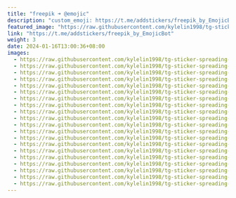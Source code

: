 ```yaml
---
title: "freepik ➜ @emojic"
description: "custom_emoji: https://t.me/addstickers/freepik_by_EmojicBot"
featured_image: "https://raw.githubusercontent.com/kylelin1998/tg-sticker-spreading-worldwide-images/main/img/1c4224b8-4bfe-4261-b419-748d0042cdfa.jpg"
link: "https://t.me/addstickers/freepik_by_EmojicBot"
weight: 3
date: 2024-01-16T13:00:36+08:00
images:
  - https://raw.githubusercontent.com/kylelin1998/tg-sticker-spreading-worldwide-images/main/img/1c4224b8-4bfe-4261-b419-748d0042cdfa.jpg
  - https://raw.githubusercontent.com/kylelin1998/tg-sticker-spreading-worldwide-images/main/img/a5f4e3db-f77f-417e-9289-a7604f376839.jpg
  - https://raw.githubusercontent.com/kylelin1998/tg-sticker-spreading-worldwide-images/main/img/0e49d38b-8d2c-4c99-9ffe-9e1c3d380baa.jpg
  - https://raw.githubusercontent.com/kylelin1998/tg-sticker-spreading-worldwide-images/main/img/e740049e-f982-410f-911e-e7a547e8171e.jpg
  - https://raw.githubusercontent.com/kylelin1998/tg-sticker-spreading-worldwide-images/main/img/c1f72c50-45da-40f5-841b-525efe234769.jpg
  - https://raw.githubusercontent.com/kylelin1998/tg-sticker-spreading-worldwide-images/main/img/27fc1b62-67b4-469f-b5b2-a2c54db2bce4.jpg
  - https://raw.githubusercontent.com/kylelin1998/tg-sticker-spreading-worldwide-images/main/img/1a613bb2-0e68-4956-b297-5ba697d54bd8.jpg
  - https://raw.githubusercontent.com/kylelin1998/tg-sticker-spreading-worldwide-images/main/img/7702adca-3914-4305-a564-9224b43e22f6.jpg
  - https://raw.githubusercontent.com/kylelin1998/tg-sticker-spreading-worldwide-images/main/img/bc3f12b2-15e2-4d9a-b7f6-9c838bdbff1f.jpg
  - https://raw.githubusercontent.com/kylelin1998/tg-sticker-spreading-worldwide-images/main/img/9abcc18b-7465-4443-86fb-be7559a8c079.jpg
  - https://raw.githubusercontent.com/kylelin1998/tg-sticker-spreading-worldwide-images/main/img/1e77674f-9598-42ad-b38f-24a7fdf99926.jpg
  - https://raw.githubusercontent.com/kylelin1998/tg-sticker-spreading-worldwide-images/main/img/c85ac8c0-b4d2-4cb4-8cca-bae3a19fc2ab.jpg
  - https://raw.githubusercontent.com/kylelin1998/tg-sticker-spreading-worldwide-images/main/img/5c7c5c9a-b9dd-43ed-86cb-c37a936467ac.jpg
  - https://raw.githubusercontent.com/kylelin1998/tg-sticker-spreading-worldwide-images/main/img/bbe35b61-90bb-42ba-b29d-e508f99058c7.jpg
  - https://raw.githubusercontent.com/kylelin1998/tg-sticker-spreading-worldwide-images/main/img/8b67dd09-9601-4c46-9a1b-8a10f5ec8c39.jpg
  - https://raw.githubusercontent.com/kylelin1998/tg-sticker-spreading-worldwide-images/main/img/8862560a-213b-4295-be99-1be35697da96.jpg
  - https://raw.githubusercontent.com/kylelin1998/tg-sticker-spreading-worldwide-images/main/img/77cde45f-7f98-4aae-bb1f-613d6446244a.jpg
  - https://raw.githubusercontent.com/kylelin1998/tg-sticker-spreading-worldwide-images/main/img/b66c7819-3117-41b0-b92c-286d46453b4c.jpg
  - https://raw.githubusercontent.com/kylelin1998/tg-sticker-spreading-worldwide-images/main/img/c29ee2b3-f4d3-4432-81c0-ec2935c44a38.jpg
  - https://raw.githubusercontent.com/kylelin1998/tg-sticker-spreading-worldwide-images/main/img/c78746d0-6152-4ca6-bdcf-a8929b378f32.jpg
---
```


